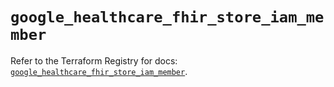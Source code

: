 # `google_healthcare_fhir_store_iam_member`

Refer to the Terraform Registry for docs: [`google_healthcare_fhir_store_iam_member`](https://registry.terraform.io/providers/hashicorp/google-beta/5.43.1/docs/resources/google_healthcare_fhir_store_iam_member).
